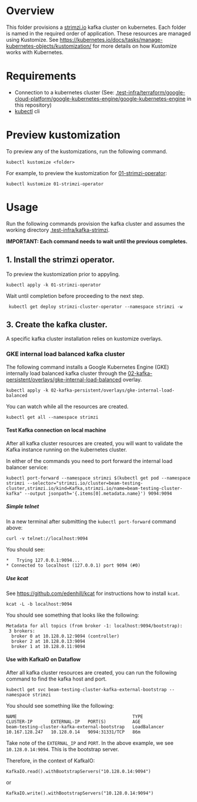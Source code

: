 <!--
    Licensed to the Apache Software Foundation (ASF) under one
    or more contributor license agreements.  See the NOTICE file
    distributed with this work for additional information
    regarding copyright ownership.  The ASF licenses this file
    to you under the Apache License, Version 2.0 (the
    "License"); you may not use this file except in compliance
    with the License.  You may obtain a copy of the License at

      http://www.apache.org/licenses/LICENSE-2.0

    Unless required by applicable law or agreed to in writing,
    software distributed under the License is distributed on an
    "AS IS" BASIS, WITHOUT WARRANTIES OR CONDITIONS OF ANY
    KIND, either express or implied.  See the License for the
    specific language governing permissions and limitations
    under the License.
-->

# Overview

This folder provisions a [strimzi.io](https://strimzi.io) kafka cluster on kubernetes.
Each folder is named in the required order of application.
These resources are managed using Kustomize.
See https://kubernetes.io/docs/tasks/manage-kubernetes-objects/kustomization/
for more details on how Kustomize works with Kubernetes.

# Requirements

- Connection to a kubernetes cluster (See: [.test-infra/terraform/google-cloud-platform/google-kubernetes-engine/google-kubernetes-engine](../../terraform/google-cloud-platform/google-kubernetes-engine) in this repository)
- [kubectl](https://kubernetes.io/docs/reference/kubectl/) cli

# Preview kustomization

To preview any of the kustomizations, run the following command.

```
kubectl kustomize <folder>
```

For example, to preview the kustomization for [01-strimzi-operator](01-strimzi-operator):

```
kubectl kustomize 01-strimzi-operator
```

# Usage

Run the following commands provision the kafka cluster and assumes
the working directory [.test-infra/kafka-strimzi](.).

**IMPORTANT: Each command needs to wait until the previous completes.**

## 1. Install the strimzi operator.

To preview the kustomization prior to appyling.

```
kubectl apply -k 01-strimzi-operator
```

Wait until completion before proceeding to the next step.

```
 kubectl get deploy strimzi-cluster-operator --namespace strimzi -w
```

## 3. Create the kafka cluster.

A specific kafka cluster installation relies on kustomize overlays.

### GKE internal load balanced kafka cluster

The following command installs a Google Kubernetes Engine (GKE)
internally load balanced kafka cluster through the
[02-kafka-persistent/overlays/gke-internal-load-balanced](02-kafka-persistent/overlays/gke-internal-load-balanced)
overlay.

```
kubectl apply -k 02-kafka-persistent/overlays/gke-internal-load-balanced
```

You can watch while all the resources are created.

```
kubectl get all --namespace strimzi
```

#### Test Kafka connection on local machine
After all kafka cluster resources are created, you will want to validate the
Kafka instance running on the kubernetes cluster.

In either of the commands you need to port forward the internal load
balancer service:

```
kubectl port-forward --namespace strimzi $(kubectl get pod --namespace strimzi --selector="strimzi.io/cluster=beam-testing-cluster,strimzi.io/kind=Kafka,strimzi.io/name=beam-testing-cluster-kafka" --output jsonpath='{.items[0].metadata.name}') 9094:9094
```

##### Simple telnet

In a new terminal after submitting the `kubectl port-forward` command above:

```
curl -v telnet://localhost:9094
```

You should see:
```
*   Trying 127.0.0.1:9094...
* Connected to localhost (127.0.0.1) port 9094 (#0)
```

##### Use kcat

See https://github.com/edenhill/kcat for instructions how to install `kcat`.

```
kcat -L -b localhost:9094
```

You should see something that looks like the following:
```
Metadata for all topics (from broker -1: localhost:9094/bootstrap):
 3 brokers:
  broker 0 at 10.128.0.12:9094 (controller)
  broker 2 at 10.128.0.13:9094
  broker 1 at 10.128.0.11:9094
```

#### Use with KafkaIO on Dataflow

After all kafka cluster resources are created, you can run the
following command to find the kafka host and port.

```
kubectl get svc beam-testing-cluster-kafka-external-bootstrap --namespace strimzi
```

You should see something like the following:

```
NAME                                            TYPE           CLUSTER-IP       EXTERNAL-IP   PORT(S)          AGE
beam-testing-cluster-kafka-external-bootstrap   LoadBalancer   10.167.128.247   10.128.0.14   9094:31331/TCP   86m
```

Take note of the `EXTERNAL_IP` and `PORT`.  In the above example, we see
`10.128.0.14:9094`.  This is the bootstrap server.

Therefore, in the context of KafkaIO:

```
KafkaIO.read().withBootstrapServers("10.128.0.14:9094")
```

or

```
KafkaIO.write().withBootstrapServers("10.128.0.14:9094")
```
